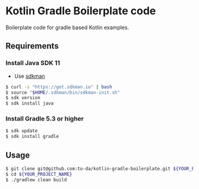 # Kotlin Gradle Boilerplate code
Boilerplate code for gradle based Kotlin examples.


## Requirements
### Install Java SDK 11
- Use [sdkman](http://sdkman.io/)
```sh
$ curl -s "https://get.sdkman.io" | bash
$ source "$HOME/.sdkman/bin/sdkman-init.sh"
$ sdk version
$ sdk install java
```

### Install Gradle 5.3 or higher
```sh
$ sdk update
$ sdk install gradle
```

## Usage
```sh
$ git clone git@github.com:to-da/kotlin-gradle-boilerplate.git ${YOUR_PROJECT_NAME}
$ cd ${YOUR_PROJECT_NAME}
$ ./gradlew clean build
```

